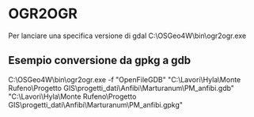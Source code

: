 # OGR2OGR
Per lanciare una specifica versione di gdal C:\OSGeo4W\bin\ogr2ogr.exe

## Esempio conversione da gpkg a gdb
C:\OSGeo4W\bin\ogr2ogr.exe -f "OpenFileGDB" "C:\Lavori\Hyla\Monte Rufeno\Progetto GIS\progetti_dati\Anfibi\Marturanum\PM_anfibi.gdb" "C:\Lavori\Hyla\Monte Rufeno\Progetto GIS\progetti_dati\Anfibi\Marturanum\PM_anfibi.gpkg"

